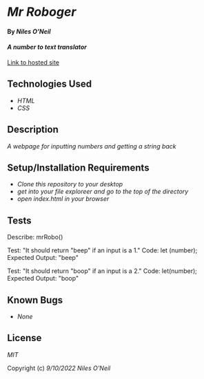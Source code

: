 # _Mr Roboger_

#### By _**Niles O'Neil**_

#### _A number to text translator_

[Link to hosted site](https://nilesoneil.github.io/Mr-Roboger/)

## Technologies Used

* _HTML_
* _CSS_

## Description

_A webpage for inputting numbers and getting a string back_

## Setup/Installation Requirements

* _Clone this repository to your desktop_
* _get into your file exploreer and go to the top of the directory_
* _open index.html in your browser_

## Tests

Describe: mrRobo()

Test: "It should return "beep" if an input is a 1."
Code:
let (number);
Expected Output: "beep"

Test: "It should return "boop" if an input is a 2."
Code:
let(number);
Expected Output: "boop"

## Known Bugs

* _None_

## License

_MIT_

Copyright (c) _9/10/2022_ _Niles O'Neil_